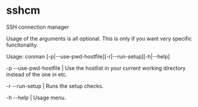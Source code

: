 # sshcm
SSH connection manager

Usage of the arguments is all optional.
This is only if you want very specific funcitonality.



Usage: conman [-p|--use-pwd-hostfile][-r|--run-setup][-h|--help]

-p --use-pwd-hostfile | Use the hostlist in your current working directory instead of the one in etc.

-r --run-setup | Runs the setup checks.

-h --help | Usage menu.
